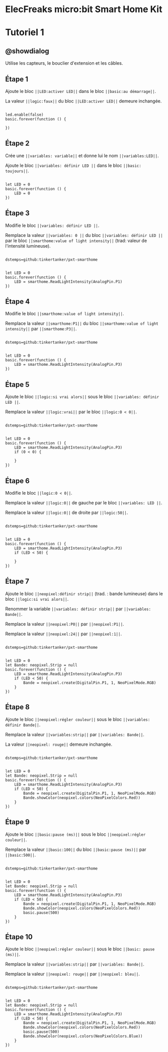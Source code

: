 # ElecFreaks micro:bit Smart Home Kit

# Tutoriel 1

## @showdialog

Utilise les capteurs, le bouclier d'extension et les câbles.

## Étape 1

Ajoute le bloc ``||LED:activer LED||`` dans le bloc ``||basic:au démarrage||``.

La valeur ``||logic:faux||`` du bloc ``||LED:activer LED||`` demeure inchangée.

```blocks

led.enable(false)
basic.forever(function () {
	
})

```

## Étape 2

Crée une ``||variables: variable||`` et donne lui le nom ``||variables:LED||``.

Ajoute le bloc ``||variables: définir LED ||`` dans le bloc ``||basic: toujours||``. 

```blocks

let LED = 0
basic.forever(function () {
    LED = 0
})

```

## Étape 3

Modifie le bloc ``||variables: définir LED ||``.

Remplace la valeur ``||variables: 0 ||`` du bloc ``||variables: définir LED ||`` par le bloc ``||smarthome:value of light intensity||`` (trad: valeur de l'intensité lumineuse).

```package

dstemps=github:tinkertanker/pxt-smarthome

```

```blocks

let LED = 0
basic.forever(function () {
    LED = smarthome.ReadLightIntensity(AnalogPin.P1)
})

```

## Étape 4

Modifie le bloc ``||smarthome:value of light intensity||``.

Remplace la valeur ``||smarthome:P1||`` du bloc ``||smarthome:value of light intensity||`` par ``||smarthome:P3||``.

```package

dstemps=github:tinkertanker/pxt-smarthome

```

```blocks

let LED = 0
basic.forever(function () {
    LED = smarthome.ReadLightIntensity(AnalogPin.P3)
})

```

## Étape 5

Ajoute le bloc ``||logic:si vrai alors||`` sous le bloc ``||variables: définir LED ||``.

Remplace la valeur ``||logic:vrai||`` par le bloc ``||logic:0 < 0||``.

```package

dstemps=github:tinkertanker/pxt-smarthome

```

```blocks

let LED = 0
basic.forever(function () {
    LED = smarthome.ReadLightIntensity(AnalogPin.P3)
    if (0 < 0) {
    	
    }
})

```

## Étape 6

Modifie le bloc ``||logic:0 < 0||``.

Remplace la valeur ``||logic:0||`` de gauche par le bloc ``||variables: LED ||``.

Remplace la valeur ``||logic:0||`` de droite par ``||logic:50||``.

```package

dstemps=github:tinkertanker/pxt-smarthome

```

```blocks

let LED = 0
basic.forever(function () {
    LED = smarthome.ReadLightIntensity(AnalogPin.P3)
    if (LED < 50) {
    	
    }
})

```

## Étape 7

Ajoute le bloc ``||neopixel:définir strip||`` (trad. : bande lumineuse) dans le bloc ``||logic:si vrai alors||``.

Renommer la variable ``||variables: définir strip||`` par ``||variables: Bande||``.

Remplace la valeur ``||neopixel:P0||`` par ``||neopixel:P1||``.

Remplace la valeur ``||neopixel:24||`` par ``||neopixel:1||``.

```package

dstemps=github:tinkertanker/pxt-smarthome

```

```blocks

let LED = 0
let Bande: neopixel.Strip = null
basic.forever(function () {
    LED = smarthome.ReadLightIntensity(AnalogPin.P3)
    if (LED < 50) {
        Bande = neopixel.create(DigitalPin.P1, 1, NeoPixelMode.RGB)
    }
})

```

## Étape 8

Ajoute le bloc ``||neopixel:régler couleur||`` sous le bloc ``||variables: définir Bande||``.

Remplace la valeur ``||variables:strip||`` par ``||variables: Bande||``.

La valeur ``||neopixel: rouge||`` demeure inchangée.

```package

dstemps=github:tinkertanker/pxt-smarthome

```

```blocks

let LED = 0
let Bande: neopixel.Strip = null
basic.forever(function () {
    LED = smarthome.ReadLightIntensity(AnalogPin.P3)
    if (LED < 50) {
        Bande = neopixel.create(DigitalPin.P1, 1, NeoPixelMode.RGB)
        Bande.showColor(neopixel.colors(NeoPixelColors.Red))
    }
})

```

## Étape 9

Ajoute le bloc ``||basic:pause (ms)||`` sous le bloc ``||neopixel:régler couleur||``.

Remplace la valeur ``||basic:100||`` du bloc ``||basic:pause (ms)||`` par ``||basic:500||``.


```package

dstemps=github:tinkertanker/pxt-smarthome

```

```blocks

let LED = 0
let Bande: neopixel.Strip = null
basic.forever(function () {
    LED = smarthome.ReadLightIntensity(AnalogPin.P3)
    if (LED < 50) {
        Bande = neopixel.create(DigitalPin.P1, 1, NeoPixelMode.RGB)
        Bande.showColor(neopixel.colors(NeoPixelColors.Red))
        basic.pause(500)
    }
})

```

## Étape 10

Ajoute le bloc ``||neopixel:régler couleur||`` sous le bloc ``||basic: pause (ms)||``.

Remplace la valeur ``||variables:strip||`` par ``||variables: Bande||``.

Remplace la valeur ``||neopixel: rouge||`` par ``||neopixel: bleu||``.


```package

dstemps=github:tinkertanker/pxt-smarthome

```

```blocks

let LED = 0
let Bande: neopixel.Strip = null
basic.forever(function () {
    LED = smarthome.ReadLightIntensity(AnalogPin.P3)
    if (LED < 50) {
        Bande = neopixel.create(DigitalPin.P1, 1, NeoPixelMode.RGB)
        Bande.showColor(neopixel.colors(NeoPixelColors.Red))
        basic.pause(500)
        Bande.showColor(neopixel.colors(NeoPixelColors.Blue))
    }
})


```